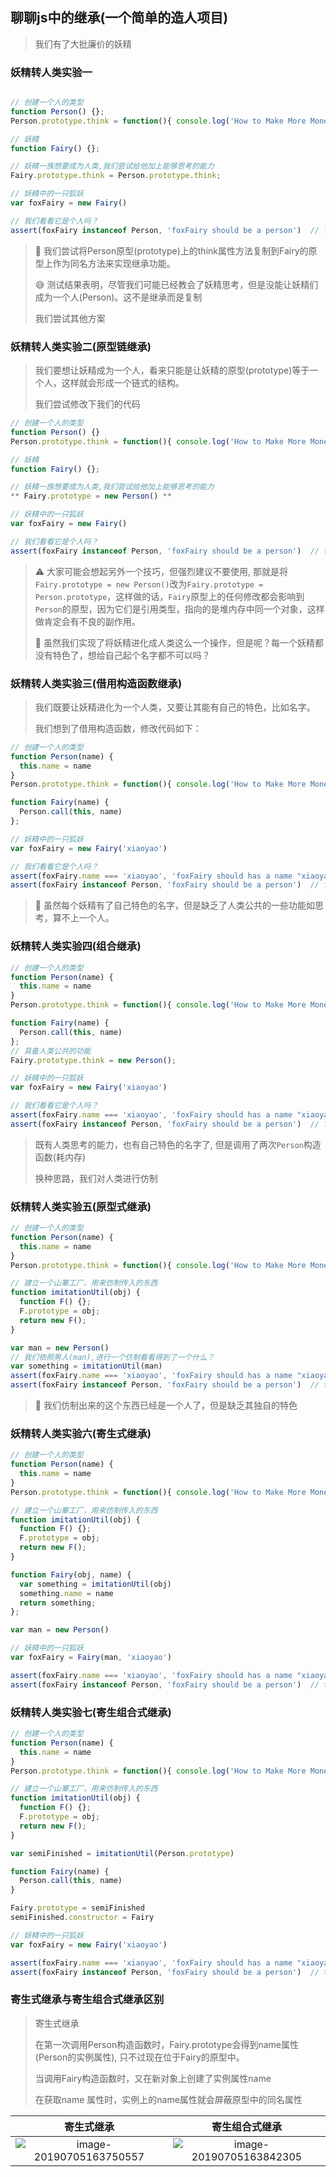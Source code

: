 ## 聊聊js中的继承(一个简单的造人项目)

> 我们有了大批廉价的妖精

### 妖精转人类实验一

``` javascript

// 创建一个人的类型
function Person() {};
Person.prototype.think = function(){ console.log('How to Make More Money') };

// 妖精
function Fairy() {};

// 妖精一族想要成为人类,我们尝试给他加上能够思考的能力
Fairy.prototype.think = Person.prototype.think;

// 妖精中的一只狐妖
var foxFairy = new Fairy()

// 我们看看它是个人吗？
assert(foxFairy instanceof Person, 'foxFairy should be a person')  // false
```

> :thinking:  我们尝试将Person原型(prototype)上的think属性方法复制到Fairy的原型上作为同名方法来实现继承功能。
>
>😅  测试结果表明，尽管我们可能已经教会了妖精思考，但是没能让妖精们成为一个人(Person)。这不是继承而是复制
>
>我们尝试其他方案

### 妖精转人类实验二(原型链继承)

> 我们要想让妖精成为一个人，看来只能是让妖精的原型(prototype)等于一个人，这样就会形成一个链式的结构。
>
> 我们尝试修改下我们的代码

```javascript
// 创建一个人的类型
function Person() {}
Person.prototype.think = function(){ console.log('How to Make More Money') }

// 妖精 
function Fairy() {};

// 妖精一族想要成为人类,我们尝试给他加上能够思考的能力
** Fairy.prototype = new Person() **

// 妖精中的一只狐妖
var foxFairy = new Fairy()

// 我们看看它是个人吗？
assert(foxFairy instanceof Person, 'foxFairy should be a person')  // true
```

> ⚠️  大家可能会想起另外一个技巧，但强烈建议不要使用, 那就是将`Fairy.prototype = new Person()`改为`Fairy.prototype = Person.prototype`，这样做的话，`Fairy`原型上的任何修改都会影响到`Person`的原型，因为它们是引用类型，指向的是堆内存中同一个对象，这样做肯定会有不良的副作用。
>
>  :thinking:  虽然我们实现了将妖精进化成人类这么一个操作，但是呢？每一个妖精都没有特色了，想给自己起个名字都不可以吗？

### 妖精转人类实验三(借用构造函数继承)

> 我们既要让妖精进化为一个人类，又要让其能有自己的特色，比如名字。
>
> 我们想到了借用构造函数，修改代码如下：

```javascript
// 创建一个人的类型
function Person(name) {
  this.name = name
}
Person.prototype.think = function(){ console.log('How to Make More Money') }

function Fairy(name) {
  Person.call(this, name)
};

// 妖精中的一只狐妖
var foxFairy = new Fairy('xiaoyao')

// 我们看看它是个人吗？
assert(foxFairy.name === 'xiaoyao', 'foxFairy should has a name "xiaoyao"')  // true
assert(foxFairy instanceof Person, 'foxFairy should be a person')  // false
```

> :thinking:  虽然每个妖精有了自己特色的名字，但是缺乏了人类公共的一些功能如思考，算不上一个人。

### 妖精转人类实验四(组合继承)

```javascript
// 创建一个人的类型
function Person(name) {
  this.name = name
}
Person.prototype.think = function(){ console.log('How to Make More Money') }

function Fairy(name) {
  Person.call(this, name)
};
// 具备人类公共的功能
Fairy.prototype.think = new Person();

// 妖精中的一只狐妖
var foxFairy = new Fairy('xiaoyao')

// 我们看看它是个人吗？
assert(foxFairy.name === 'xiaoyao', 'foxFairy should has a name "xiaoyao"')  // true
assert(foxFairy instanceof Person, 'foxFairy should be a person')  // false
```

> 既有人类思考的能力，也有自己特色的名字了, 但是调用了两次`Person`构造函数(耗内存)
>
> 换种思路，我们对人类进行仿制

### 妖精转人类实验五(原型式继承)

```javascript
// 创建一个人的类型
function Person(name) {
  this.name = name
}
Person.prototype.think = function(){ console.log('How to Make More Money') }

// 建立一个山寨工厂，用来仿制传入的东西
function imitationUtil(obj) {
  function F() {};
  F.prototype = obj;
  return new F();
}

var man = new Person()
// 我们依照男人(man),进行一个仿制看看得到了一个什么？
var something = imitationUtil(man)
assert(foxFairy.name === 'xiaoyao', 'foxFairy should has a name "xiaoyao"')  // false
assert(foxFairy instanceof Person, 'foxFairy should be a person')  // true
```

> 🔑 我们仿制出来的这个东西已经是一个人了，但是缺乏其独自的特色

### 妖精转人类实验六(寄生式继承)

```javascript
// 创建一个人的类型
function Person(name) {
  this.name = name
}
Person.prototype.think = function(){ console.log('How to Make More Money') }

// 建立一个山寨工厂，用来仿制传入的东西
function imitationUtil(obj) {
  function F() {};
  F.prototype = obj;
  return new F();
}

function Fairy(obj, name) {
  var something = imitationUtil(obj)
  something.name = name
  return something;
};

var man = new Person()

// 妖精中的一只狐妖
var foxFairy = Fairy(man, 'xiaoyao')

assert(foxFairy.name === 'xiaoyao', 'foxFairy should has a name "xiaoyao"')  // true
assert(foxFairy instanceof Person, 'foxFairy should be a person')  // true
```

### 妖精转人类实验七(寄生组合式继承)

```javascript
// 创建一个人的类型
function Person(name) {
  this.name = name
}
Person.prototype.think = function(){ console.log('How to Make More Money') }

// 建立一个山寨工厂，用来仿制传入的东西
function imitationUtil(obj) {
  function F() {};
  F.prototype = obj;
  return new F();
}

var semiFinished = imitationUtil(Person.prototype)

function Fairy(name) {
  Person.call(this, name)
}

Fairy.prototype = semiFinished
semiFinished.constructor = Fairy

// 妖精中的一只狐妖
var foxFairy = new Fairy('xiaoyao')

assert(foxFairy.name === 'xiaoyao', 'foxFairy should has a name "xiaoyao"')  // true
assert(foxFairy instanceof Person, 'foxFairy should be a person')  // true

```

### 寄生式继承与寄生组合式继承区别

> 寄生式继承
>
> 在第一次调用Person构造函数时，Fairy.prototype会得到name属性(Person的实例属性), 只不过现在位于Fairy的原型中。
>
> 当调用Fairy构造函数时，又在新对象上创建了实例属性name
>
> 在获取name 属性时，实例上的name属性就会屏蔽原型中的同名属性

|                          寄生式继承                          |                        寄生组合式继承                        |
| :----------------------------------------------------------: | :----------------------------------------------------------: |
| ![image-20190705163750557](https://imgoss.bfrontend.com/2019-07-05-083750.png) | ![image-20190705163842305](https://imgoss.bfrontend.com/2019-07-05-083842.png) |
